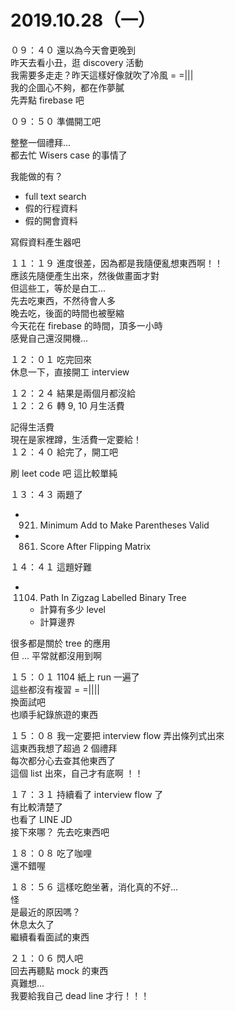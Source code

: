 # 2019.10.28（一）

０９：４０ 還以為今天會更晚到  
昨天去看小丑，逛 discovery 活動  
我需要多走走？昨天這樣好像就吹了冷風 = =|||  
我的企圖心不夠，都在作夢膩  
先弄點 firebase 吧  


０９：５０ 準備開工吧  

整整一個禮拜...  
都去忙 Wisers case 的事情了   

我能做的有？
- full text search
- 假的行程資料
- 假的開會資料

寫假資料產生器吧  

１１：１９ 進度很差，因為都是我隨便亂想東西啊！！  
應該先隨便產生出來，然後做畫面才對  
但這些工，等於是白工...  
先去吃東西，不然待會人多  
晚去吃，後面的時間也被壓縮  
今天花在 firebase 的時間，頂多一小時  
感覺自己還沒開機...  

１２：０１ 吃完回來  
休息一下，直接開工 interview  

１２：２４ 結果是兩個月都沒給  
１２：２６ 轉 9, 10 月生活費  


記得生活費  
現在是家裡蹲，生活費一定要給！  
１２：４０ 給完了，開工吧  

刷 leet code 吧 這比較單純  

１３：４３ 兩題了
- 921. Minimum Add to Make Parentheses Valid
- 861. Score After Flipping Matrix

１４：４１ 這題好難  
- 1104. Path In Zigzag Labelled Binary Tree
  - 計算有多少 level
  - 計算邊界

很多都是關於 tree 的應用  
但 ... 平常就都沒用到啊  

１５：０１ 1104 紙上 run 一遍了  
這些都沒有複習 = =||||  
換面試吧  
也順手紀錄旅遊的東西  

１５：０８ 我一定要把 interview flow 弄出條列式出來  
這東西我想了超過 2 個禮拜  
每次都分心去查其他東西了  
這個 list 出來，自己才有底啊 ！！  

１７：３１ 持續看了 interview flow 了  
有比較清楚了  
也看了 LINE JD  
接下來哪？  先去吃東西吧  

１８：０８ 吃了咖哩  
還不錯喔  

１８：５６ 這樣吃飽坐著，消化真的不好...  
怪  
是最近的原因嗎？  
休息太久了  
繼續看看面試的東西  

２１：０６ 閃人吧  
回去再聽點 mock 的東西  
真難想...  
我要給我自己 dead line 才行！！！  